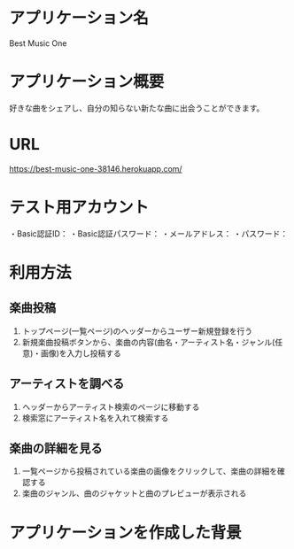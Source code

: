 # アプリケーション名
Best Music One

# アプリケーション概要
好きな曲をシェアし、自分の知らない新たな曲に出会うことができます。

# URL
https://best-music-one-38146.herokuapp.com/

# テスト用アカウント
・Basic認証ID：
・Basic認証パスワード：
・メールアドレス：
・パスワード：

# 利用方法
## 楽曲投稿
1. トップページ(一覧ページ)のヘッダーからユーザー新規登録を行う
2. 新規楽曲投稿ボタンから、楽曲の内容(曲名・アーティスト名・ジャンル(任意)・画像)を入力し投稿する

## アーティストを調べる
1. ヘッダーからアーティスト検索のページに移動する
2. 検索窓にアーティスト名を入れて検索する

## 楽曲の詳細を見る
1. 一覧ページから投稿されている楽曲の画像をクリックして、楽曲の詳細を確認する
2. 楽曲のジャンル、曲のジャケットと曲のプレビューが表示される

# アプリケーションを作成した背景
